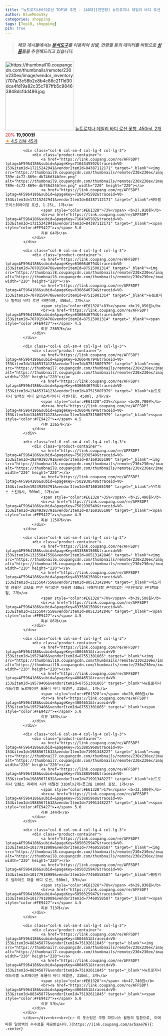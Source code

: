 ```yaml
---
title: "뉴트로지나바디로션 TOP10 추천 - [40대][전연령] 뉴트로지나 데일리 바디 로션 꽃향, 450ml, 2개"
author: BlueMoonSky
categories: shopping
tags: [Top10, shopping]
pin: true
---
```


> ##### 해당 게시물에서는 [**분석도구**](https://itemscout.io/)를 이용하여 **성별**, **연령별** 등의 데이터를 바탕으로 [**상품**](https://link.coupang.com/a/baae76)들을 추천해드리고 있습니다.
<div class="container"><div class="row">
            <div class="col-6 col-sm-4 col-lg-4 col-lg-3">
                <div class="product-container">
                    <a href="https://link.coupang.com/re/AFFSDP?lptag=AF5964186&subid=&pageKey=1984811871&traceid=V0-153&itemId=14309982935&vendorItemId=84662374909" target="_blank"><img src="https://thumbnail10.coupangcdn.com/thumbnails/remote/230x230ex/image/vendor_inventory/707a/3c58b2c8b4c86c2111d30dca4fd19a82c35c787ffb5c98463848dcfdd486.jpg" alt="https://thumbnail10.coupangcdn.com/thumbnails/remote/230x230ex/image/vendor_inventory/707a/3c58b2c8b4c86c2111d30dca4fd19a82c35c787ffb5c98463848dcfdd486.jpg" width="220" height="220"></a>
                    <a href="https://link.coupang.com/re/AFFSDP?lptag=AF5964186&subid=&pageKey=1984811871&traceid=V0-153&itemId=14309982935&vendorItemId=84662374909" target="_blank">뉴트로지나 데일리 바디 로션 꽃향, 450ml, 2개</a>
                    <span style="color:#E61328">20%</span> <b>19,900원</b>
                    <br><a href="https://link.coupang.com/re/AFFSDP?lptag=AF5964186&subid=&pageKey=1984811871&traceid=V0-153&itemId=14309982935&vendorItemId=84662374909" target="_blank"><span style="color:#FE9427">★</span> 4.5
                    리뷰 45개</a>
                </div>
            </div>
            
            <div class="col-6 col-sm-4 col-lg-4 col-lg-3">
                <div class="product-container">
                    <a href="https://link.coupang.com/re/AFFSDP?lptag=AF5964186&subid=&pageKey=7164345502&traceid=V0-153&itemId=17215242941&vendorItemId=84387112171" target="_blank"><img src="https://thumbnail9.coupangcdn.com/thumbnails/remote/230x230ex/image/retail/images/2022/12/20/10/0/196f8a76-789e-4c72-869e-db746d34bfee.png" alt="https://thumbnail9.coupangcdn.com/thumbnails/remote/230x230ex/image/retail/images/2022/12/20/10/0/196f8a76-789e-4c72-869e-db746d34bfee.png" width="220" height="220"></a>
                    <a href="https://link.coupang.com/re/AFFSDP?lptag=AF5964186&subid=&pageKey=7164345502&traceid=V0-153&itemId=17215242941&vendorItemId=84387112171" target="_blank">세타필 모이스춰라이징 로션, 1.25L, 1개</a>
                    <span style="color:#E61328">73%</span> <b>27,910원</b>
                    <br><a href="https://link.coupang.com/re/AFFSDP?lptag=AF5964186&subid=&pageKey=7164345502&traceid=V0-153&itemId=17215242941&vendorItemId=84387112171" target="_blank"><span style="color:#FE9427">★</span> 5.0
                    리뷰 64개</a>
                </div>
            </div>
            
            <div class="col-6 col-sm-4 col-lg-4 col-lg-3">
                <div class="product-container">
                    <a href="https://link.coupang.com/re/AFFSDP?lptag=AF5964186&subid=&pageKey=6366646794&traceid=V0-153&itemId=7070150470&vendorItemId=87515001314" target="_blank"><img src="https://thumbnail8.coupangcdn.com/thumbnails/remote/230x230ex/image/vendor_inventory/c3fc/3c9b7045a64cddfcce03dd0ed4d9608b810e39f60e4e4904db7f9ba110fa.jpg" alt="https://thumbnail8.coupangcdn.com/thumbnails/remote/230x230ex/image/vendor_inventory/c3fc/3c9b7045a64cddfcce03dd0ed4d9608b810e39f60e4e4904db7f9ba110fa.jpg" width="220" height="220"></a>
                    <a href="https://link.coupang.com/re/AFFSDP?lptag=AF5964186&subid=&pageKey=6366646794&traceid=V0-153&itemId=7070150470&vendorItemId=87515001314" target="_blank">뉴트로지나 릴랙싱 바디 로션 라벤더향, 450ml, 2개</a>
                    <span style="color:#E61328">83%</span> <b>19,050원</b>
                    <br><a href="https://link.coupang.com/re/AFFSDP?lptag=AF5964186&subid=&pageKey=6366646794&traceid=V0-153&itemId=7070150470&vendorItemId=87515001314" target="_blank"><span style="color:#FE9427">★</span> 4.5
                    리뷰 2365개</a>
                </div>
            </div>
            
            <div class="col-6 col-sm-4 col-lg-4 col-lg-3">
                <div class="product-container">
                    <a href="https://link.coupang.com/re/AFFSDP?lptag=AF5964186&subid=&pageKey=6366646794&traceid=V0-153&itemId=13465374123&vendorItemId=87515007979" target="_blank"><img src="https://thumbnail7.coupangcdn.com/thumbnails/remote/230x230ex/image/vendor_inventory/069e/a009feb550631314d688561b9c000b0ce2d36df1242421bc50691d658413.jpg" alt="https://thumbnail7.coupangcdn.com/thumbnails/remote/230x230ex/image/vendor_inventory/069e/a009feb550631314d688561b9c000b0ce2d36df1242421bc50691d658413.jpg" width="220" height="220"></a>
                    <a href="https://link.coupang.com/re/AFFSDP?lptag=AF5964186&subid=&pageKey=6366646794&traceid=V0-153&itemId=13465374123&vendorItemId=87515007979" target="_blank">뉴트로지나 릴랙싱 바디 모이스처라이저 라벤더향, 450ml, 3개</a>
                    <span style="color:#E61328">23%</span> <b>26,700원</b>
                    <br><a href="https://link.coupang.com/re/AFFSDP?lptag=AF5964186&subid=&pageKey=6366646794&traceid=V0-153&itemId=13465374123&vendorItemId=87515007979" target="_blank"><span style="color:#FE9427">★</span> 4.5
                    리뷰 2365개</a>
                </div>
            </div>
            
            <div class="col-6 col-sm-4 col-lg-4 col-lg-3">
                <div class="product-container">
                    <a href="https://link.coupang.com/re/AFFSDP?lptag=AF5964186&subid=&pageKey=7502938540&traceid=V0-153&itemId=19249393791&vendorItemId=87160165190" target="_blank"><img src="https://thumbnail8.coupangcdn.com/thumbnails/remote/230x230ex/image/vendor_inventory/c4ae/7fca8a63958c39dddeecd1d2c41a8713836f4103a86312efb5d13da9170f.jpg" alt="https://thumbnail8.coupangcdn.com/thumbnails/remote/230x230ex/image/vendor_inventory/c4ae/7fca8a63958c39dddeecd1d2c41a8713836f4103a86312efb5d13da9170f.jpg" width="220" height="220"></a>
                    <a href="https://link.coupang.com/re/AFFSDP?lptag=AF5964186&subid=&pageKey=7502938540&traceid=V0-153&itemId=19249393791&vendorItemId=87160165190" target="_blank">우르오스 스킨워시, 500ml, 1개</a>
                    <span style="color:#E61328">35%</span> <b>15,490원</b>
                    <br><a href="https://link.coupang.com/re/AFFSDP?lptag=AF5964186&subid=&pageKey=7502938540&traceid=V0-153&itemId=19249393791&vendorItemId=87160165190" target="_blank"><span style="color:#FE9427">★</span> 4.5
                    리뷰 1258개</a>
                </div>
            </div>
            
            <div class="col-6 col-sm-4 col-lg-4 col-lg-3">
                <div class="product-container">
                    <a href="https://link.coupang.com/re/AFFSDP?lptag=AF5964186&subid=&pageKey=6335861508&traceid=V0-153&itemId=13255047558&vendorItemId=80513142846" target="_blank"><img src="https://thumbnail6.coupangcdn.com/thumbnails/remote/230x230ex/image/vendor_inventory/ba31/80a47a58faf3648846b93f323a19459e477e6abda366ce8572d91947fce8.jpg" alt="https://thumbnail6.coupangcdn.com/thumbnails/remote/230x230ex/image/vendor_inventory/ba31/80a47a58faf3648846b93f323a19459e477e6abda366ce8572d91947fce8.jpg" width="220" height="220"></a>
                    <a href="https://link.coupang.com/re/AFFSDP?lptag=AF5964186&subid=&pageKey=6335861508&traceid=V0-153&itemId=13255047558&vendorItemId=80513142846" target="_blank">이스라엘 향좋은 고보습 천연 바디로션 대용량 400ml 사해미네랄 끈적임없는 비타민오일 현대백화점, 2개</a>
                    <span style="color:#E61328">70%</span> <b>39,500원</b>
                    <br><a href="https://link.coupang.com/re/AFFSDP?lptag=AF5964186&subid=&pageKey=6335861508&traceid=V0-153&itemId=13255047558&vendorItemId=80513142846" target="_blank"><span style="color:#FE9427">★</span> 4.5
                    리뷰 86개</a>
                </div>
            </div>
            
            <div class="col-6 col-sm-4 col-lg-4 col-lg-3">
                <div class="product-container">
                    <a href="https://link.coupang.com/re/AFFSDP?lptag=AF5964186&subid=&pageKey=4004651&traceid=V0-153&itemId=19579406&vendorItemId=87551301865" target="_blank"><img src="https://thumbnail10.coupangcdn.com/thumbnails/remote/230x230ex/image/vendor_inventory/f48f/3b18058b09fcab43c943ac8594e35be5487e87764c5af7e66386911d7a6b.jpg" alt="https://thumbnail10.coupangcdn.com/thumbnails/remote/230x230ex/image/vendor_inventory/f48f/3b18058b09fcab43c943ac8594e35be5487e87764c5af7e66386911d7a6b.jpg" width="220" height="220"></a>
                    <a href="https://link.coupang.com/re/AFFSDP?lptag=AF5964186&subid=&pageKey=4004651&traceid=V0-153&itemId=19579406&vendorItemId=87551301865" target="_blank">뉴트로지나 레드라벨 노르웨이젼 포뮬러 바디 에멀젼, 310ml, 1개</a>
                    <span style="color:#E61328"></span> <b>20,000원</b>
                    <br><a href="https://link.coupang.com/re/AFFSDP?lptag=AF5964186&subid=&pageKey=4004651&traceid=V0-153&itemId=19579406&vendorItemId=87551301865" target="_blank"><span style="color:#FE9427">★</span> 5.0
                    리뷰 18개</a>
                </div>
            </div>
            
            <div class="col-6 col-sm-4 col-lg-4 col-lg-3">
                <div class="product-container">
                    <a href="https://link.coupang.com/re/AFFSDP?lptag=AF5964186&subid=&pageKey=7553885968&traceid=V0-153&itemId=19885671632&vendorItemId=71991348227" target="_blank"><img src="https://thumbnail7.coupangcdn.com/thumbnails/remote/230x230ex/image/vendor_inventory/6554/9ac5c09015e2c8279f4815eeaa6fb0a88757bfbd4785b57b82d93cd7ea28.jpg" alt="https://thumbnail7.coupangcdn.com/thumbnails/remote/230x230ex/image/vendor_inventory/6554/9ac5c09015e2c8279f4815eeaa6fb0a88757bfbd4785b57b82d93cd7ea28.jpg" width="220" height="220"></a>
                    <a href="https://link.coupang.com/re/AFFSDP?lptag=AF5964186&subid=&pageKey=7553885968&traceid=V0-153&itemId=19885671632&vendorItemId=71991348227" target="_blank">뉴트로지나 인텐스 리페어 시카 에멀젼 310mlx2개+풋크림 100ml 증정, 1개</a>
                    <span style="color:#E61328">17%</span> <b>32,500원</b>
                    <br><a href="https://link.coupang.com/re/AFFSDP?lptag=AF5964186&subid=&pageKey=7553885968&traceid=V0-153&itemId=19885671632&vendorItemId=71991348227" target="_blank"><span style="color:#FE9427">★</span> 5.0
                    리뷰 344개</a>
                </div>
            </div>
            
            <div class="col-6 col-sm-4 col-lg-4 col-lg-3">
                <div class="product-container">
                    <a href="https://link.coupang.com/re/AFFSDP?lptag=AF5964186&subid=&pageKey=5850325947&traceid=V0-153&itemId=10177918989&vendorItemId=77460558587" target="_blank"><img src="https://thumbnail8.coupangcdn.com/thumbnails/remote/230x230ex/image/vendor_inventory/d16e/f7a91c7b7455aeff58e66e6a603b0951a672bf7e809c6636f905e8a7375f.jpg" alt="https://thumbnail8.coupangcdn.com/thumbnails/remote/230x230ex/image/vendor_inventory/d16e/f7a91c7b7455aeff58e66e6a603b0951a672bf7e809c6636f905e8a7375f.jpg" width="220" height="220"></a>
                    <a href="https://link.coupang.com/re/AFFSDP?lptag=AF5964186&subid=&pageKey=5850325947&traceid=V0-153&itemId=10177918989&vendorItemId=77460558587" target="_blank">블랑카우 딜라이트 퍼퓸 바디 로션, 500ml, 3개</a>
                    <span style="color:#E61328">78%</span> <b>29,030원</b>
                    <br><a href="https://link.coupang.com/re/AFFSDP?lptag=AF5964186&subid=&pageKey=5850325947&traceid=V0-153&itemId=10177918989&vendorItemId=77460558587" target="_blank"><span style="color:#FE9427">★</span> 4.5
                    리뷰 713개</a>
                </div>
            </div>
            
            <div class="col-6 col-sm-4 col-lg-4 col-lg-3">
                <div class="product-container">
                    <a href="https://link.coupang.com/re/AFFSDP?lptag=AF5964186&subid=&pageKey=4004651&traceid=V0-153&itemId=88345877&vendorItemId=75192611845" target="_blank"><img src="https://thumbnail7.coupangcdn.com/thumbnails/remote/230x230ex/image/vendor_inventory/630d/9d03d8e321677c9b7f94c82f6454164dc5d122d3605abbccbf0810d0d6c5.jpg" alt="https://thumbnail7.coupangcdn.com/thumbnails/remote/230x230ex/image/vendor_inventory/630d/9d03d8e321677c9b7f94c82f6454164dc5d122d3605abbccbf0810d0d6c5.jpg" width="220" height="220"></a>
                    <a href="https://link.coupang.com/re/AFFSDP?lptag=AF5964186&subid=&pageKey=4004651&traceid=V0-153&itemId=88345877&vendorItemId=75192611845" target="_blank">뉴트로지나 레드라벨 노르웨이젼 포뮬러 바디 에멀젼, 310ml, 3개</a>
                    <span style="color:#E61328"></span> <b>47,740원</b>
                    <br><a href="https://link.coupang.com/re/AFFSDP?lptag=AF5964186&subid=&pageKey=4004651&traceid=V0-153&itemId=88345877&vendorItemId=75192611845" target="_blank"><span style="color:#FE9427">★</span> 5.0
                    리뷰 5개</a>
                </div>
            </div>
            </div></div><br><br>[👉 이 포스팅은 쿠팡 파트너스 활동의 일환으로, 이에 따른 일정액의 수수료를 제공받습니다.](https://link.coupang.com/a/baae76){: .center}
